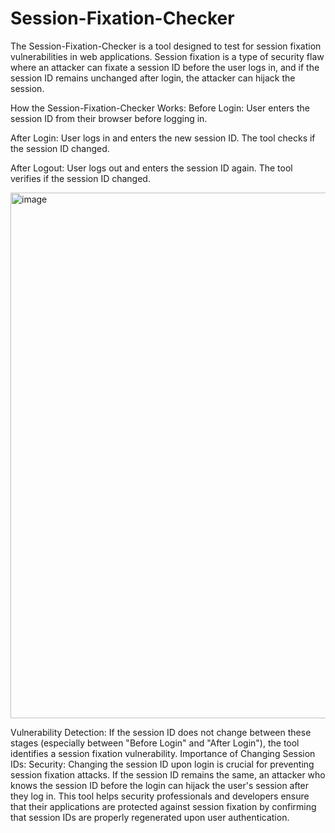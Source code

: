 # Session-Fixation-Checker
The Session-Fixation-Checker is a tool designed to test for session fixation vulnerabilities in web applications. Session fixation is a type of security flaw where an attacker can fixate a session ID before the user logs in, and if the session ID remains unchanged after login, the attacker can hijack the session.

How the Session-Fixation-Checker Works:
  Before Login: User enters the session ID from their browser before logging in.

  After Login: User logs in and enters the new session ID. The tool checks if the session ID changed.

  After Logout: User logs out and enters the session ID again. The tool verifies if the session ID changed.

<img width="841" alt="image" src="https://github.com/user-attachments/assets/df574dd8-ee9f-4369-8407-a63915bea218">

Vulnerability Detection:
If the session ID does not change between these stages (especially between "Before Login" and "After Login"), the tool identifies a session fixation vulnerability.
Importance of Changing Session IDs:
Security: Changing the session ID upon login is crucial for preventing session fixation attacks. If the session ID remains the same, an attacker who knows the session ID before the login can hijack the user's session after they log in.
This tool helps security professionals and developers ensure that their applications are protected against session fixation by confirming that session IDs are properly regenerated upon user authentication.
